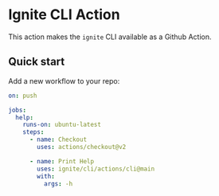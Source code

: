 # Ignite CLI Action

This action makes the `ignite` CLI available as a Github Action.

## Quick start

Add a new workflow to your repo:

```yml
on: push

jobs:
  help:
    runs-on: ubuntu-latest
    steps:
      - name: Checkout
        uses: actions/checkout@v2

      - name: Print Help
        uses: ignite/cli/actions/cli@main
        with:
          args: -h
```
